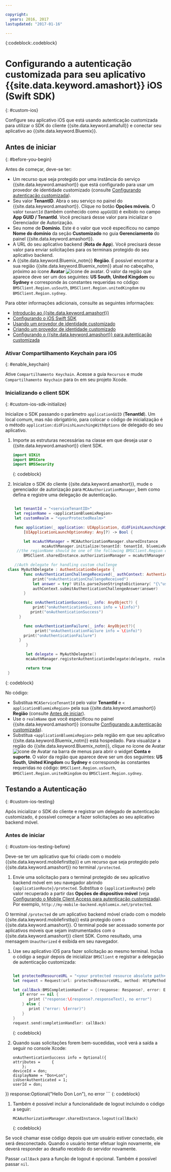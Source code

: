 ```yaml
---

copyright:
  years: 2016, 2017
lastupdated: "2017-01-16"

---
```


{:codeblock:.codeblock}


# Configurando a autenticação customizada para seu aplicativo {{site.data.keyword.amashort}} iOS (Swift SDK)
{: #custom-ios}

Configure seu aplicativo iOS que está usando autenticação customizada para utilizar
o SDK do cliente {{site.data.keyword.amafull}} e conectar seu aplicativo ao {{site.data.keyword.Bluemix}}.  


## Antes de iniciar
{: #before-you-begin}

Antes de começar, deve-se ter:

* Um recurso que seja protegido por uma instância do
serviço {{site.data.keyword.amashort}} que está
configurado para usar um provedor de identidade customizado
(consulte
[Configurando autenticação customizada](custom-auth-config-mca.html)).  
* Seu valor **TenantID**. Abra o seu serviço no painel do {{site.data.keyword.amashort}}. Clique no botão **Opções móveis**. O valor
`tenantId` (também conhecido como
`appGUID`) é exibido no campo **App
GUID / TenantId**. Você precisará desse valor para
inicializar o Gerenciador de Autorização.
* Seu nome de **Domínio**. Este é o
valor que você especificou no campo **Nome do
domínio** da seção **Customizado**
no guia **Gerenciamento** do painel {{site.data.keyword.amashort}}.
* A URL do seu aplicativo backend (**Rota de App**). Você precisará desse valor para enviar
solicitações para os terminais protegido do seu aplicativo
backend.
* A {{site.data.keyword.Bluemix_notm}}
**Região**. É possível encontrar a sua região
{{site.data.keyword.Bluemix_notm}} atual no cabeçalho,
próximo ao ícone **Avatar**
![ícone de avatar](images/face.jpg "ícone de avatar"). O valor da região que aparece deve ser um dos seguintes: **US South**, **United Kingdom** ou
**Sydney** e corresponde às constantes requeridas no código: `BMSClient.Region.usSouth`,
`BMSClient.Region.unitedKingdom` ou `BMSClient.Region.sydney`.

Para obter informações adicionais, consulte as seguintes informações:
 * [Introdução
ao {{site.data.keyword.amashort}}](index.html)
 * [Configurando o iOS Swift SDK](getting-started-ios-swift-sdk.html)
 * [Usando um provedor de identidade customizado](custom-auth.html)
 * [Criando um provedor de identidade customizado](custom-auth-identity-provider.html)
 * [Configurando o {{site.data.keyword.amashort}} para autenticação customizada](custom-auth-config-mca.html)

### Ativar Compartilhamento Keychain para iOS
{: #enable_keychain}

Ative `Compartilhamento Keychain`. Acesse
a guia `Recursos` e mude
`Compartilhamento Keychain` para
`On` em seu projeto Xcode.


### Inicializando o client SDK
{: #custom-ios-sdk-initialize}

Inicialize o SDK passando o parâmetro
`applicationGUID`
(**TenantId**). Um local comum, mas não obrigatório, para colocar o código de inicialização é o método `application:didFinishLaunchingWithOptions` de delegado do seu aplicativo.

1. Importe as estruturas necessárias na classe em que deseja usar o {{site.data.keyword.amashort}} client SDK.

	```Swift
	import UIKit
	import BMSCore
	import BMSSecurity
	```
	{: codeblock}

1. Inicialize o SDK do cliente {{site.data.keyword.amashort}}, mude o
gerenciador de autorização para `MCAAuthorizationManager`, bem como
defina e registre uma delegação de autenticação.

```Swift

	let tenantId = "<serviceTenantID>"
	let regionName = <applicationBluemixRegion>
	let customRealm = "<yourProtectedRealm>"

	func application(_ application: UIApplication, didFinishLaunchingWithOptions launchOptions: 
		[UIApplicationLaunchOptionsKey: Any]?) -> Bool {

		let mcaAuthManager = MCAAuthorizationManager.sharedInstance
	    		mcaAuthManager.initialize(tenantId: tenantId, bluemixRegion: regionName)
	 //the regionName should be one of the following BMSClient.Region constants: BMSClient.Region.usSouth, BMSClient.Region.unitedKingdom, or BMSClient.Region.sydney   
		BMSClient.sharedInstance.authorizationManager = mcaAuthManager

	//Auth delegate for handling custom challenge
 class MyAuthDelegate : AuthenticationDelegate {
		func onAuthenticationChallengeReceived(_ authContext: AuthenticationContext, challenge: AnyObject){
		    print("onAuthenticationChallengeReceived")
		    let answer = try? Utils.parseJsonStringtoDictionary( "{\"userName\":\"" + "test" + "\",\"password\":\"" + "test" + "\"}")
			authContext.submitAuthenticationChallengeAnswer(answer)
		}

		func onAuthenticationSuccess(_ info: AnyObject?) {
		    print("onAuthenticationSuccess info = \(info)")
           print("onAuthenticationSuccess")
      }

		func onAuthenticationFailure(_ info: AnyObject?){
		     print("onAuthenticationFailure info = \(info)")
        print("onAuthenticationFailure")
      }
	     }

	     let delegate = MyAuthDelegate()
	     mcaAuthManager.registerAuthenticationDelegate(delegate, realm: customRealm)

	     return true
 }


```
{: codeblock}

No código:
* Substitua `MCAServiceTenantId` pelo valor
**TenantId** e `<
applicationBluemixRegion>` pela sua
{{site.data.keyword.amashort}}
**Região** (consulte
[Antes de iniciar](##before-you-begin)).
* Use o `realmName` que você especificou
no painel {{site.data.keyword.amashort}} (consulte
[Configurando a autenticação customizada](custom-auth-config-mca.html)).
* Substitua `<applicationBluemixRegion>` pela região em que seu aplicativo {{site.data.keyword.Bluemix_notm}} está hospedado. Para visualizar a região do {{site.data.keyword.Bluemix_notm}}, clique no ícone de Avatar ![ícone de Avatar](images/face.jpg "ícone de avatar") na barra de menus para abrir o widget **Conta e suporte**.  O valor da região que aparece deve ser um dos seguintes: **US South**, **United Kingdom** ou
**Sydney** e corresponde às constantes requeridas no código: `BMSClient.Region.usSouth`,
`BMSClient.Region.unitedKingdom` ou `BMSClient.Region.sydney`.


## Testando a Autenticação
{: #custom-ios-testing}

Após inicializar o SDK do cliente e registrar um delegado de autenticação customizado, é possível começar a fazer solicitações ao seu
aplicativo backend móvel.

### Antes de iniciar
{: #custom-ios-testing-before}

 Deve-se ter um aplicativo que foi criado com o modelo {{site.data.keyword.mobilefirstbp}} e um recurso que seja protegido pelo {{site.data.keyword.amashort}} no terminal `/protected`.

1. Envie uma solicitação para o terminal protegido de seu aplicativo backend móvel em seu navegador abrindo `{applicationRoute}/protected`. Substitua o `{applicationRoute}`
pelo valor recuperado a partir das **Opções de dispositivo móvel** (veja
[Configurando o Mobile Client Access para autenticação customizada](#custom-auth-ios-configmca)). Por exemplo,
`http://my-mobile-backend.mybluemix.net/protected`.

 O terminal `/protected` de um aplicativo backend móvel criado com o modelo {{site.data.keyword.mobilefirstbp}} está protegido com o {{site.data.keyword.amashort}}. O terminal pode ser acessado somente por aplicativos móveis que sejam instrumentados com o {{site.data.keyword.amashort}} client SDK. Como resultado, uma mensagem `Unauthorized` é exibida em seu navegador.

1. Use seu aplicativo iOS para fazer solicitação ao mesmo terminal. Inclua o
código a seguir depois de inicializar `BMSClient` e registrar a
delegação de autenticação customizada:

    ```Swift

	let protectedResourceURL = "<your protected resource absolute path>"
	let request = Request(url: protectedResourceURL, method: HttpMethod.GET)

	let callBack:BMSCompletionHandler = {(response: Response?, error: Error?) in
	   if error == nil {
	       print ("response:\(response?.responseText), no error")
	    } else {
	       print ("error: \(error)")
	    }
	}
	request.send(completionHandler: callBack)
     ```
     {: codeblock}

1. Quando suas solicitações forem bem-sucedidas, você verá a saída a seguir no console Xcode:

	 ```
	 onAuthenticationSuccess info = Optional({
     attributes =     {
	     };
     deviceId = don;
     displayName = "Don+Lon";
     isUserAuthenticated = 1;
     userId = don;
 })
	 response:Optional("Hello Don Lon"), no error
	 ```
	 {: codeblock}

1. Também é possível incluir a funcionalidade de logout incluindo o código a seguir:

	 ```
	 MCAAuthorizationManager.sharedInstance.logout(callBack)
	 ```
	 {: codeblock}

 Se você chamar esse código depois que um usuário estiver conectado, ele será desconectado. Quando o usuário tentar efetuar login novamente, ele deverá responder ao desafio recebido do servidor novamente.

 Passar `callBack` para a função de logout é opcional. Também é possível passar `nil`.
